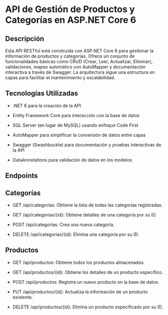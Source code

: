 # API de Gestión de Productos y Categorías en ASP.NET Core 6
## Descripción
Esta API RESTful está construida con ASP.NET Core 6 para gestionar la información de productos y categorías. Ofrece un conjunto de funcionalidades básicas como CRUD (Crear, Leer, Actualizar, Eliminar), validaciones, mapeo automático con AutoMapper y documentación interactiva a través de Swagger. La arquitectura sigue una estructura en capas para facilitar el mantenimiento y escalabilidad.

## Tecnologías Utilizadas
- .NET 6 para la creación de la API

- Entity Framework Core para interacción con la base de datos

- SQL Server (en lugar de MySQL) usando enfoque Code First

- AutoMapper para simplificar la conversión de datos entre capas

- Swagger (Swashbuckle) para documentación y pruebas interactivas de la API

- DataAnnotations para validación de datos en los modelos


## Endpoints
## Categorías
- GET /api/categorias: Obtiene la lista de todas las categorías registradas.

- GET /api/categorias/{id}: Obtiene detalles de una categoría por su ID.

- POST /api/categorias: Crea una nueva categoría.

- DELETE /api/categorias/{id}: Elimina una categoría por su ID.

## Productos
- GET /api/productos: Obtiene todos los productos almacenados.

- GET /api/productos/{id}: Obtiene los detalles de un producto específico.

- POST /api/productos: Registra un nuevo producto en la base de datos.

- PUT /api/productos/{id}: Actualiza la información de un producto existente.

- DELETE /api/productos/{id}: Elimina un producto especificado por su ID.


